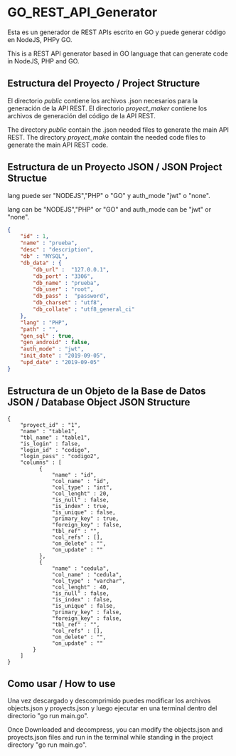 # GO_REST_API_Generator

Esta es un generador de REST APIs escrito en GO y puede generar código en NodeJS, PHPy GO.

This is a REST API generator based in GO language that can generate code in NodeJS, PHP and GO.

## Estructura del Proyecto / Project Structure

El directorio *public* contiene los archivos .json necesarios para la generación de la API REST.
El directorio *proyect_maker* contiene los archivos de generación del código de la API REST.

The directory *public* contain the .json needed files to generate the main API REST.
The directory *proyect_make* contain the needed code files to generate the main API REST code.

## Estructura de un Proyecto JSON / JSON Project Structue

lang puede ser "NODEJS","PHP" o "GO" y auth_mode "jwt" o "none".

lang can be "NODEJS","PHP" or "GO" and auth_mode can be "jwt" or "none".

```json
{
    "id" : 1,
    "name" : "prueba",
    "desc" : "description",
    "db" : "MYSQL",
    "db_data" : {
        "db_url" :  "127.0.0.1",
        "db_port" : "3306",
        "db_name" : "prueba",
        "db_user" : "root",
        "db_pass" :  "password",
        "db_charset" : "utf8",
        "db_collate" : "utf8_general_ci"
    },
    "lang" : "PHP", 
    "path" : "",
    "gen_sql" : true, 
    "gen_android" : false,    
    "auth_mode" : "jwt",     
    "init_date" : "2019-09-05",
    "upd_date" : "2019-09-05"
}
```

## Estructura de un Objeto de la Base de Datos JSON / Database Object JSON Structure

```
{
    "proyect_id" : "1",
    "name" : "table1",
    "tbl_name" : "table1",
    "is_login" : false,
    "login_id" : "codigo",
    "login_pass" : "codigo2",
    "columns" : [
          {
              "name" : "id",
              "col_name" : "id",
              "col_type" : "int",
              "col_lenght" : 20,
              "is_null" : false,
              "is_index" : true,
              "is_unique" : false,
              "primary_key" : true,
              "foreign_key" : false,
              "tbl_ref" : "",
              "col_refs" : [],
              "on_delete" : "",
              "on_update" : ""
          },
          {
              "name" : "cedula",
              "col_name" : "cedula",
              "col_type" : "varchar",
              "col_lenght" : 40,
              "is_null" : false,
              "is_index" : false,
              "is_unique" : false,
              "primary_key" : false,
              "foreign_key" : false,
              "tbl_ref" : "",
              "col_refs" : [],
              "on_delete" : "",
              "on_update" : ""
        }
    ]
}
```

## Como usar / How to use
Una vez descargado y descomprimido puedes modificar los archivos objects.json y proyects.json y luego ejecutar en una terminal dentro del directorio "go run main.go".

Once Downloaded and decompress, you can modify the objects.json and proyects.json files and run in the terminal while standing in the project directory "go run main.go".
